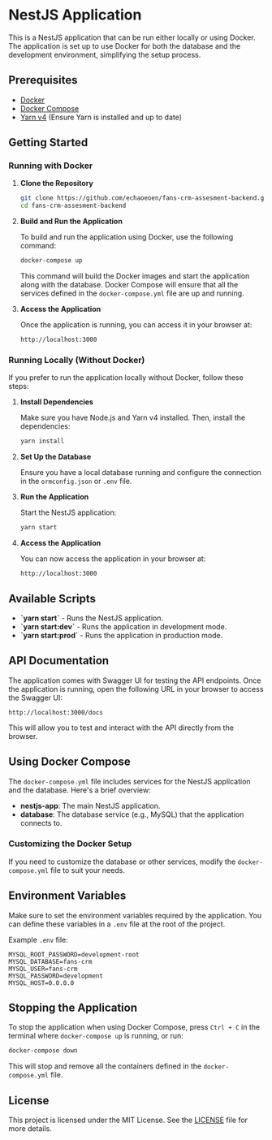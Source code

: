 
# NestJS Application

This is a NestJS application that can be run either locally or using Docker. The application is set up to use Docker for both the database and the development environment, simplifying the setup process.

## Prerequisites

- [Docker](https://docs.docker.com/get-docker/)
- [Docker Compose](https://docs.docker.com/compose/install/)
- [Yarn v4](https://yarnpkg.com/getting-started/install) (Ensure Yarn is installed and up to date)

## Getting Started

### Running with Docker

1. **Clone the Repository**

   ```bash
   git clone https://github.com/echaoeoen/fans-crm-assesment-backend.git
   cd fans-crm-assesment-backend
   ```

2. **Build and Run the Application**

   To build and run the application using Docker, use the following command:

   ```bash
   docker-compose up
   ```

   This command will build the Docker images and start the application along with the database. Docker Compose will ensure that all the services defined in the `docker-compose.yml` file are up and running.

3. **Access the Application**

   Once the application is running, you can access it in your browser at:

   ```
   http://localhost:3000
   ```

### Running Locally (Without Docker)

If you prefer to run the application locally without Docker, follow these steps:

1. **Install Dependencies**

   Make sure you have Node.js and Yarn v4 installed. Then, install the dependencies:

   ```bash
   yarn install
   ```

2. **Set Up the Database**

   Ensure you have a local database running and configure the connection in the `ormconfig.json` or `.env` file.

3. **Run the Application**

   Start the NestJS application:

   ```bash
   yarn start
   ```

4. **Access the Application**

   You can now access the application in your browser at:

   ```
   http://localhost:3000
   ```

## Available Scripts

- **\`yarn start\`** - Runs the NestJS application.
- **\`yarn start:dev\`** - Runs the application in development mode.
- **\`yarn start:prod\`** - Runs the application in production mode.

## API Documentation

The application comes with Swagger UI for testing the API endpoints. Once the application is running, open the following URL in your browser to access the Swagger UI:

```
http://localhost:3000/docs
```

This will allow you to test and interact with the API directly from the browser.

## Using Docker Compose

The `docker-compose.yml` file includes services for the NestJS application and the database. Here's a brief overview:

- **nestjs-app**: The main NestJS application.
- **database**: The database service (e.g., MySQL) that the application connects to.

### Customizing the Docker Setup

If you need to customize the database or other services, modify the `docker-compose.yml` file to suit your needs.

## Environment Variables

Make sure to set the environment variables required by the application. You can define these variables in a `.env` file at the root of the project.

Example `.env` file:

```env
MYSQL_ROOT_PASSWORD=development-root
MYSQL_DATABASE=fans-crm
MYSQL_USER=fans-crm
MYSQL_PASSWORD=development
MYSQL_HOST=0.0.0.0
```

## Stopping the Application

To stop the application when using Docker Compose, press `Ctrl + C` in the terminal where `docker-compose up` is running, or run:

```bash
docker-compose down
```

This will stop and remove all the containers defined in the `docker-compose.yml` file.

## License

This project is licensed under the MIT License. See the [LICENSE](LICENSE) file for more details.
